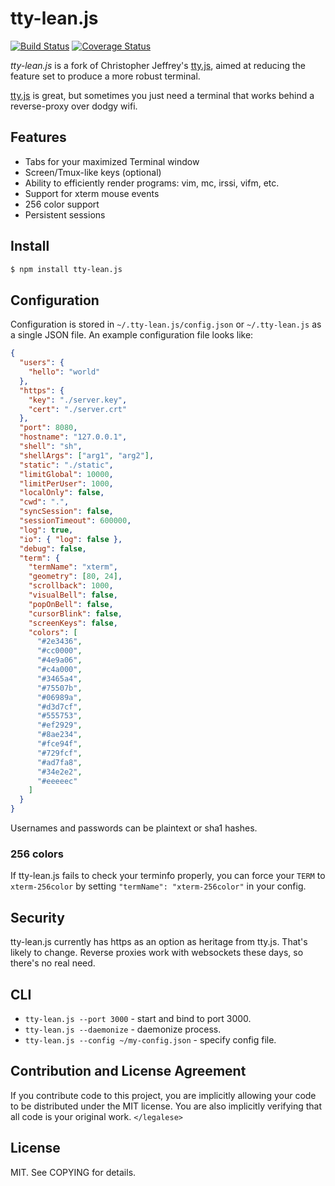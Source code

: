 # tty-lean.js

[![Build Status](https://img.shields.io/travis/dit4c/tty-lean.js.svg?style=flat)](https://travis-ci.org/dit4c/tty-lean.js)
[![Coverage Status](https://img.shields.io/coveralls/dit4c/tty-lean.js.svg?style=flat)](https://coveralls.io/r/dit4c/tty-lean.js)

_tty-lean.js_ is a fork of Christopher Jeffrey's [tty.js][tty.js], aimed at
reducing the feature set to produce a more robust terminal.

[tty.js][tty.js] is great, but sometimes you just need a terminal that works
behind a reverse-proxy over dodgy wifi.

## Features

- Tabs for your maximized Terminal window
- Screen/Tmux-like keys (optional)
- Ability to efficiently render programs: vim, mc, irssi, vifm, etc.
- Support for xterm mouse events
- 256 color support
- Persistent sessions

## Install

``` bash
$ npm install tty-lean.js
```

## Configuration

Configuration is stored in `~/.tty-lean.js/config.json` or `~/.tty-lean.js` as a single JSON file. An example configuration file looks like:

``` json
{
  "users": {
    "hello": "world"
  },
  "https": {
    "key": "./server.key",
    "cert": "./server.crt"
  },
  "port": 8080,
  "hostname": "127.0.0.1",
  "shell": "sh",
  "shellArgs": ["arg1", "arg2"],
  "static": "./static",
  "limitGlobal": 10000,
  "limitPerUser": 1000,
  "localOnly": false,
  "cwd": ".",
  "syncSession": false,
  "sessionTimeout": 600000,
  "log": true,
  "io": { "log": false },
  "debug": false,
  "term": {
    "termName": "xterm",
    "geometry": [80, 24],
    "scrollback": 1000,
    "visualBell": false,
    "popOnBell": false,
    "cursorBlink": false,
    "screenKeys": false,
    "colors": [
      "#2e3436",
      "#cc0000",
      "#4e9a06",
      "#c4a000",
      "#3465a4",
      "#75507b",
      "#06989a",
      "#d3d7cf",
      "#555753",
      "#ef2929",
      "#8ae234",
      "#fce94f",
      "#729fcf",
      "#ad7fa8",
      "#34e2e2",
      "#eeeeec"
    ]
  }
}
```

Usernames and passwords can be plaintext or sha1 hashes.

### 256 colors

If tty-lean.js fails to check your terminfo properly, you can force your `TERM`
to `xterm-256color` by setting `"termName": "xterm-256color"` in your config.

## Security

tty-lean.js currently has https as an option as heritage from tty.js. That's likely to change. Reverse proxies work with websockets these days, so there's no real need.

## CLI

- `tty-lean.js --port 3000` - start and bind to port 3000.
- `tty-lean.js --daemonize` - daemonize process.
- `tty-lean.js --config ~/my-config.json` - specify config file.

## Contribution and License Agreement

If you contribute code to this project, you are implicitly allowing your code
to be distributed under the MIT license. You are also implicitly verifying that
all code is your original work. `</legalese>`

## License

MIT. See COPYING for details.

[tty.js]: https://github.com/chjj/tty.js/
[1]: http://invisible-island.net/xterm/ctlseqs/ctlseqs.html#Mouse%20Tracking
